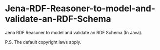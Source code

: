 # Jena-RDF-Reasoner-to-model-and-validate-an-RDF-Schema
Jena RDF Reasoner to model and validate an RDF Schema (In Java).

P.S. The default copyright laws apply.


